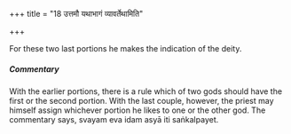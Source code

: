 +++
title = "18 उत्तमौ यथाभागं व्यावर्तेथामिति"

+++

For these two last portions he makes the indication of the deity.

#####  Commentary

With the earlier portions, there is a rule which of two gods should have the first or the second portion. With the last couple, however, the priest may himself assign whichever portion he likes to one or the other god. The commentary says, svayam eva idam asyā iti saṅkalpayet.
